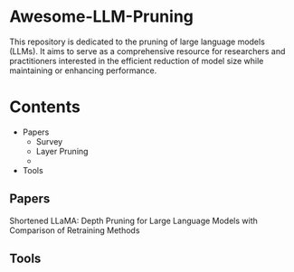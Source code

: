 # Awesome-LLM-Pruning

This repository is dedicated to the pruning of large language models (LLMs). It aims to serve as a comprehensive resource for researchers and practitioners interested in the efficient reduction of model size while maintaining or enhancing performance.

# Contents
- Papers
  - Survey
  - Layer Pruning
  - 
- Tools


## Papers


Shortened LLaMA: Depth Pruning for Large Language Models with Comparison of Retraining Methods

## Tools




